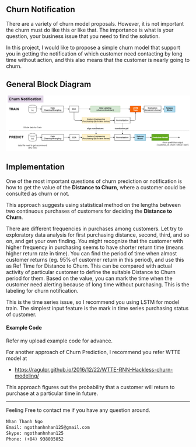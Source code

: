 ## Churn Notification

There are a variety of churn model proposals. However, it is not important the churn must do like this or like that. The importance is what is your question, your business issue that you need to find the solution. 

In this project, I would like to propose a simple churn model that support you in getting the notification of which customer need contacting by long time without action, and this also means that the customer is nearly going to churn.

## General Block Diagram

![alt text](https://github.com/carfirst125/portfolio/blob/main/churn_notification/diagram/churn_prediction_BlockDiagram.png?raw=true)

## Implementation

One of the most important questions of churn prediction or notification is how to get the value of the **Distance to Churn**, where a customer could be consulted as churn or not.

This approach suggests using statistical method on the lengths between two continuous purchases of customers for deciding the **Distance to Churn**.

There are different frequencies in purchases among customers. Let try to exploratory data analysis for first purchasing distance, second, third, and so on, and get your own finding. You might recognize that the customer with higher frequency in purchasing seems to have shorter return time (means higher return rate in time). You can find the period of time when almost customer returns (eg. 95% of customer return in this period), and use this as Ref Time for Distance to Churn. This can be compared with actual activity of particular customer to define the suitable Distance to Churn period for them. Based on the value, you can mark the time when the customer need alerting because of long time without purchasing. This is the labeling for churn notification.

This is the time series issue, so I recommend you using LSTM for model train. The simplest input feature is the mark in time series purchasing status of customer.

#### Example Code

Refer my upload example code for advance.

For another approach of Churn Prediction, I recommend you refer WTTE model at 

  *  https://ragulpr.github.io/2016/12/22/WTTE-RNN-Hackless-churn-modeling/
  
This approach figures out the probability that a customer will return to purchase at a particular time in future.

- - - - - 
Feeling Free to contact me if you have any question around.

    Nhan Thanh Ngo
    Email: ngothanhnhan125@gmail.com
    Skype: ngothanhnhan125
    Phone: (+84) 938005052


